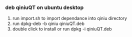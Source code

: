 ### deb qiniuQT on ubuntu desktop
1. run import.sh to import dependance into qiniu directory
2. run dpkg-deb -b qiniu qiniuQT.deb
3. double click to install or run dpkg -i qiniuQT.deb
